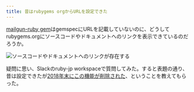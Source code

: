 ```yaml
---
title: 昔はrubygems orgからURLを設定できた
---
```

[mailgun-ruby gem](https://rubygems.org/gems/mailgun-ruby)はgemspecにURLを記載していないのに、どうしてrubygems.orgにソースコードやドキュメントへのリンクを表示できているのだろうか。

![](https://lh4.googleusercontent.com/zLRMXcdK3b7nW3Tm8Zf-xzev6Wlh9Kxw0JLuNGW9UG6GRJhsnhrzWp0U2s0c7I66Zp9j_y11W0KJA7x4SIr3pJdjn1uIobDMHutsGVasbPQ6Rb2FbSi38dS2zR2sFM6mut9sDdtngnCZblo346yKzsTc8TKlUB83cxhDchJGB440_gCq1ht5H0WA "ソースコードやドキュメントへのリンクが存在する")

疑問に思い、Slackのruby-jp workspaceで質問してみた。すると表題の通り、昔は設定できたが[2018年末にこの機能が削除された](https://github.com/rubygems/rubygems.org/pull/1815)、ということを教えてもらった。
